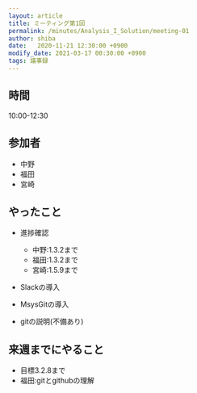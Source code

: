 ```yaml
---
layout: article
title: ミーティング第1回
permalink: /minutes/Analysis_I_Solution/meeting-01
author: shiba
date:   2020-11-21 12:30:00 +0900
modify_date: 2021-03-17 00:30:00 +0900
tags: 議事録
---
```


## 時間

10:00-12:30

## 参加者

- 中野
- 福田
- 宮崎

## やったこと

- 進捗確認
  - 中野:1.3.2まで
  - 福田:1.3.2まで
  - 宮崎:1.5.9まで

- Slackの導入
- MsysGitの導入
- gitの説明(不備あり)

## 来週までにやること

- 目標3.2.8まで
- 福田:gitとgithubの理解
